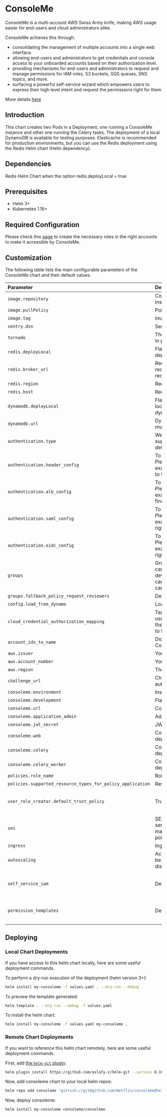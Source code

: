 # ConsoleMe

ConsoleMe is a multi-account AWS Swiss Army knife, making AWS usage easier for end-users and cloud administrators alike.

ConsoleMe achieves this through:

- consolidating the management of multiple accounts into a single web interface.
- allowing end-users and administrators to get credentials and console access to your onboarded accounts based on their authorization level.
- providing mechanisms for end-users and administrators to request and manage permissions for IAM roles, S3 buckets, SQS queues, SNS topics, and more.
- surfacing a powerful self-service wizard which empowers users to express their high level intent and request the permissions right for them

More details [here](https://hawkins.gitbook.io/consoleme/)

## Introduction

This chart creates two Pods in a Deployment, one running a ConsoleMe instance and other one running the Celery tasks.
The deployment of a local DynamoDB is available for testing purposes.
Elasticache is recommended for production environments, but you can use the Redis deployment using the Redis Helm chart (Helm dependency).

## Dependencies

Redis Helm Chart when the option redis.deployLocal = true

## Prerequisites

- Helm 3+
- Kubernetes 1.16+

## Required Configuration

Please check this [page](https://hawkins.gitbook.io/consoleme/prerequisites/required-iam-permissions) to create the necessary roles in the right accounts to make it accessible by ConsoleMe.

## Customization

The following table lists the main configurable parameters of the ConsoleMe chart and their default values.

| Parameter                                                  | Description                                                                                                                                                                                   | Default                                                                                                                                 |
| :--------------------------------------------------------- | :-------------------------------------------------------------------------------------------------------------------------------------------------------------------------------------------- | :-------------------------------------------------------------------------------------------------------------------------------------- |
| `image.repository`                                         | Container image used by ConsoleMe and Celery instances                                                                                                                                        | `consoleme/consoleme`                                                                                                                   |
| `image.pullPolicy`                                         | Policy to pull the container images                                                                                                                                                           | `IfNotPresent`                                                                                                                          |
| `image.tag`                                                | Image tag                                                                                                                                                                                     | `latest`                                                                                                                                |
| `sentry.dsn`                                               | Sentry DSN to send exceptions                                                                                                                                                                 | `N/A`                                                                                                                                   |
| `tornado`                                                  | These are the tornado settings. Set `debug` to false in production.                                                                                                                           | `{}`                                                                                                                                    |
| `redis.deployLocal`                                        | Flag to activate the Redis deployment via the dependency Redis Helm chart                                                                                                                     | `false`                                                                                                                                 |
| `redis.broker_url`                                         | Redis broker URL in the format redis://HOST:PORT/DATABASE. For local Redis use redis://consoleme-redis-master:6379/1                                                                          | `N/A`                                                                                                                                   |
| `redis.region`                                             | Redis region location                                                                                                                                                                         | `N/A`                                                                                                                                   |
| `redis.host`                                               | Redis host address                                                                                                                                                                            | `N/A`                                                                                                                                   |
| `dynamodb.deployLocal`                                     | Flag to activate the DynamoDB deployment. For local DynamoDB use http://consoleme-dynamodb:8005                                                                                               | `false`                                                                                                                                 |
| `dynamodb.url`                                             | DynamoDB URL to be used with local deployment, must be empty if using AWS DynamoDB service                                                                                                    | `""`                                                                                                                                    |
| `authentication.type`                                      | Web App Authentication and Authorization, supported values: header, alb, oidc, saml. More details [here](https://hawkins.gitbook.io/consoleme/configuration/authentication-and-authorization) | `header`                                                                                                                                |
| `authentication.header_config`                             | To be used **only** if authentication.type is **header**. Please check the file example_config/example_config_header_auth.yaml to find right the parameters                                   | `{}`                                                                                                                                    |
| `authentication.alb_config`                                | To be used **only** if authentication.type is **alb**. Please check the file example_config/example_config_alb_auth.yaml to find right the parameters                                         | `{}`                                                                                                                                    |
| `authentication.saml_config`                               | To be used **only** if authentication.type is **saml**. Please check the file example_config/example_config_saml.yaml to find right the parameters                                            | `{}`                                                                                                                                    |
| `authentication.oidc_config`                               | To be used **only** if authentication.type is **oidc**. Please check the file example_config/example_config_oidc.yaml to find right the parameters                                            | `{}`                                                                                                                                    |
| `groups`                                                   | Group definition, available groups: can_admin, can_admin_policies, development_notification_emails, can_edit_config, can_edit_policies, can_create_roles, can_delete_roles                    | `{}`                                                                                                                                    |
| `groups.fallback_policy_request_reviewers`                 | Default email address receiving policy reviews                                                                                                                                                | `[]`                                                                                                                                    |
| `config.load_from_dynamo`                                  | Load configuration from DynamoDB                                                                                                                                                              | `false`                                                                                                                                 |
| `cloud_credential_authorization_mapping`                   | Tags used to define the IAM roles which user/group are authorized to access. Please check the file example_config/example_config_base.yaml to find the right parameters                       | `{}`                                                                                                                                    |
| `account_ids_to_name`                                      | Dictionary of AWS accounts to be used by ConsoleMe                                                                                                                                            | `{}`                                                                                                                                    |
| `aws.issuer`                                               | Your company's name                                                                                                                                                                           | `YourCompany`                                                                                                                           |
| `aws.account_number`                                       | Your AWS main account number                                                                                                                                                                  | `""`                                                                                                                                    |
| `aws.region`                                               | The region used by the main account                                                                                                                                                           | `us-east-1`                                                                                                                             |
| `challenge_url`                                            | Challenge URL authentication is used to authenticate users from CLI clients (like Weep).                                                                                                      | `{}`                                                                                                                                    |
| `consoleme.environment`                                    | Instance environment                                                                                                                                                                          | `prod`                                                                                                                                  |
| `consoleme.development`                                    | Flag to activate development mode                                                                                                                                                             | `true`                                                                                                                                  |
| `consoleme.url`                                            | ConsoleMe URL                                                                                                                                                                                 | `http://localhost:8081`                                                                                                                 |
| `consoleme.application_admin`                              | Admin username                                                                                                                                                                                | `consoleme_admins@example.com`                                                                                                          |
| `consoleme.jwt_secret`                                     | JWT secret                                                                                                                                                                                    | `secret`                                                                                                                                |
| `consoleme.web`                                            | Configuration used in ConsoleMe instance deployment                                                                                                                                           | `{}`                                                                                                                                    |
| `consoleme.celery`                                         | Configuration used in Celery Scheduler instance deployment                                                                                                                                              | `{}`                                                                                                                                    |
| `consoleme.celery_worker`                                  | Configuration used in Celery Worker instance deployment                                                                                                                                              | `{}`                                                                                                                                    |
| `policies.role_name`                                       | Role to be assumed by ConsoleMe                                                                                                                                                               | `{}`                                                                                                                                    |
| `policies.supported_resource_types_for_policy_application` | Resource types supported for policy application                                                                                                                                               | `["s3", "sqs", "sns"]`                                                                                                                  |
| `user_role_creator.default_trust_policy`                   | Trust policy to be added to new roles                                                                                                                                                         | `{"Version": "2012-10-17","Statement": [{"Effect": "Allow","Principal": {"Service": "ec2.amazonaws.com"},"Action": "sts:AssumeRole"}]}` |
| `ses`                                                      | SES configuration is necessary for ConsoleMe to send e-mails to your users. ConsoleMe sends e-mails to notify administrators and requesters about policy requests applicable to them          | `{}`                                                                                                                                    |
| `ingress`                                                  | Ingress configuration, default is disabled                                                                                                                                                    | `{}`                                                                                                                                    |
| `autoscaling`                                              | Activate HPA for the deployments. Resources must be set in ConsoleMe to use HPA. Default is disabled                                                                                          | `{}`                                                                                                                                    |
| `self_service_iam`                                         | Default templates to be used by the Self-Service                                                                                                                                              | Reference the default values provided in consoleme/lib/defaults.py as SELF_SERVICE_IAM_DEFAULTS                                         |
| `permission_templates`                                     | Default templates to be used by the Policy Editor                                                                                                                                             | Reference the default values provided in consoleme/lib/defaults.py as PERMISSION_TEMPLATE_DEFAULTS                                      |

## Deploying

### Local Chart Deployments

If you have access to this helm chart locally, here are some useful deployment commands.

To perform a dry-run execution of the deployment (helm version 3+):

```bash
helm install my-consoleme -f values.yaml . --dry-run --debug
```

To preview the template generated:

```bash
helm template . --dry-run --debug -f values.yaml
```

To install the helm chart:

```bash
helm install my-consoleme -f values.yaml my-consoleme .
```

### Remote Chart Deployments

If you want to reference this helm chart remotely, here are some useful deployment commands.

First, add [the `helm-git` plugin](https://github.com/aslafy-z/helm-git):

```bash
helm plugin install https://github.com/aslafy-z/helm-git --version 0.10.0
```

Now, add consoleme chart to your local helm repos:

```bash
helm repo add consoleme "git+ssh://git@github.com/Netflix/consoleme@helm?ref=master"
```

Now, deploy consoleme:

```bash
helm install my-consoleme consoleme/consoleme
```
